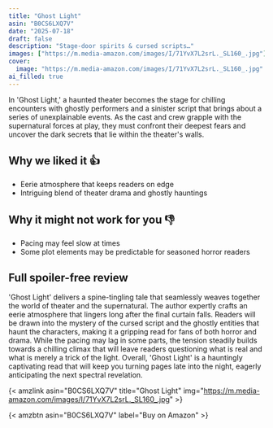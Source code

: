 ```yaml
---
title: "Ghost Light"
asin: "B0CS6LXQ7V"
date: "2025-07-18"
draft: false
description: "Stage-door spirits & cursed scripts…"
images: ["https://m.media-amazon.com/images/I/71YvX7L2srL._SL160_.jpg"]
cover:
  image: "https://m.media-amazon.com/images/I/71YvX7L2srL._SL160_.jpg"
ai_filled: true
---
```


In 'Ghost Light,' a haunted theater becomes the stage for chilling encounters
with ghostly performers and a sinister script that brings about a series of
unexplainable events. As the cast and crew grapple with the supernatural forces
at play, they must confront their deepest fears and uncover the dark secrets
that lie within the theater's walls.

## Why we liked it 👍
- Eerie atmosphere that keeps readers on edge
- Intriguing blend of theater drama and ghostly hauntings

## Why it might not work for you 👎
- Pacing may feel slow at times
- Some plot elements may be predictable for seasoned horror readers

## Full spoiler-free review
 'Ghost Light' delivers a spine-tingling tale that seamlessly weaves together
the world of theater and the supernatural. The author expertly crafts an eerie
atmosphere that lingers long after the final curtain falls. Readers will be
drawn into the mystery of the cursed script and the ghostly entities that haunt
the characters, making it a gripping read for fans of both horror and drama.
While the pacing may lag in some parts, the tension steadily builds towards a
chilling climax that will leave readers questioning what is real and what is
merely a trick of the light. Overall, 'Ghost Light' is a hauntingly captivating
read that will keep you turning pages late into the night, eagerly anticipating
the next spectral revelation.

{< amzlink asin="B0CS6LXQ7V" title="Ghost Light" img="https://m.media-amazon.com/images/I/71YvX7L2srL._SL160_.jpg" >}

{< amzbtn asin="B0CS6LXQ7V" label="Buy on Amazon" >}
